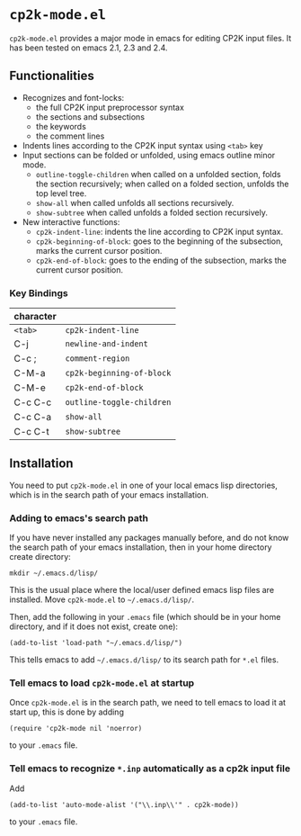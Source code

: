 # `cp2k-mode.el`

`cp2k-mode.el` provides a major mode in emacs for editing CP2K input
files. It has been tested on emacs 2.1, 2.3 and 2.4.

## Functionalities

- Recognizes and font-locks:
  - the full CP2K input preprocessor syntax
  - the sections and subsections
  - the keywords
  - the comment lines
- Indents lines according to the CP2K input syntax using `<tab>` key
- Input sections can be folded or unfolded, using emacs outline
  minor mode.
  - `outline-toggle-children` when called on a unfolded section, folds
    the section recursively; when called on a folded section,
    unfolds the top level tree.
  - `show-all` when called unfolds all sections recursively.
  - `show-subtree` when called unfolds a folded section recursively.
- New interactive functions:
  - `cp2k-indent-line`: indents the line according to CP2K input syntax.
  - `cp2k-beginning-of-block`:
    goes to the beginning of the subsection, marks the current cursor position.
  - `cp2k-end-of-block`:
    goes to the ending of the subsection, marks the current cursor position.

### Key Bindings

| character     |               |
| ------------- |---------------|
| `<tab>`       | `cp2k-indent-line`
| C-j           | `newline-and-indent`
| C-c ;         | `comment-region`
| C-M-a         | `cp2k-beginning-of-block`
| C-M-e         | `cp2k-end-of-block`
| C-c C-c       | `outline-toggle-children`
| C-c C-a       | `show-all`
| C-c C-t       | `show-subtree`

## Installation

You need to put `cp2k-mode.el` in one of your local emacs lisp
directories, which is in the search path of your emacs installation.

### Adding to emacs's search path

If you have never installed any packages manually before, and do not
know the search path of your emacs installation, then in your home
directory create directory:

```shell
mkdir ~/.emacs.d/lisp/
```

This is the usual place where the local/user defined emacs lisp
files are installed. Move `cp2k-mode.el` to `~/.emacs.d/lisp/`.

Then, add the following in your `.emacs` file (which should be in your
home directory, and if it does not exist, create one):

```emacs
(add-to-list 'load-path "~/.emacs.d/lisp/")
```

This tells emacs to add `~/.emacs.d/lisp/` to its search path for `*.el` files.

### Tell emacs to load `cp2k-mode.el` at startup

Once `cp2k-mode.el` is in the search path, we need to tell emacs to
load it at start up, this is done by adding

```emacs
(require 'cp2k-mode nil 'noerror)
```

to your `.emacs` file.

### Tell emacs to recognize `*.inp` automatically as a cp2k input file

Add

```emacs
(add-to-list 'auto-mode-alist '("\\.inp\\'" . cp2k-mode))
```

to your `.emacs` file.
